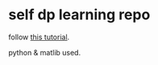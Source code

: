 self dp learning repo
=====================

follow [this tutorial](http://www.cnblogs.com/tornadomeet/archive/2012/06/24/2560261.html).  

python & matlib used.  


